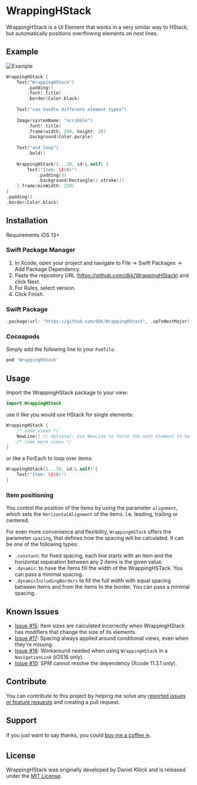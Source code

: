 # WrappingHStack

WrappingHStack is a UI Element that works in a very similar way to HStack, but automatically positions overflowing elements on next lines.

## Example

![Example](./example.png?raw=true)
```swift
WrappingHStack {
    Text("WrappingHStack")
        .padding()
        .font(.title)
        .border(Color.black)
    
    Text("can handle different element types")
    
    Image(systemName: "scribble")
        .font(.title)
        .frame(width: 200, height: 20)
        .background(Color.purple)
    
    Text("and loop")
        .bold()
    
    WrappingHStack(1...20, id:\.self) {
        Text("Item: \($0)")
            .padding(3)
            .background(Rectangle().stroke())
    }.frame(minWidth: 250)
}
.padding()
.border(Color.black)
```

## Installation
Requirements iOS 13+

### Swift Package Manager 
1. In Xcode, open your project and navigate to File → Swift Packages → Add Package Dependency.
2. Paste the repository URL (https://github.com/dkk/WrappingHStack) and click Next.
3. For Rules, select version.
4. Click Finish.

### Swift Package
```swift
.package(url: "https://github.com/dkk/WrappingHStack", .upToNextMajor(from: "2.0.0"))
```

### Cocoapods
Simply add the following line to your `Podfile`:
```ruby
pod 'WrappingHStack'
``` 

## Usage

Import the WrappingHStack package to your view:
```swift
import WrappingHStack
```

use it like you would use HStack for single elements:
```swift
WrappingHStack {
    /* some views */
    NewLine() // Optional: Use NewLine to force the next element to be placed in a next line
    /* some more views */
}
```

or like a ForEach to loop over items:
```swift
WrappingHStack(1...30, id:\.self) {
    Text("Item: \($0)")
}
```

### Item positioning

You control the position of the items by using the parameter `alignment`, which sets the `HorizontalAlignment` of the items. I.e. leading, trailing or centered.

For even more convenience and flexibility, `WrappingHSTack` offers the parameter `spacing`, that defines how the spacing will be calculated. It can be one of the following types:
* `.constant`: for fixed spacing, each line starts with an item and the horizontal separation between any 2 items is the given value.
* `.dynamic`: to have the items fill the width of the WrappingHSTack. You can pass a minimal spacing.
* `.dynamicIncludingBorders` to fill the full width with equal spacing between items and from the items to the border. You can pass a minimal spacing.

## Known Issues

* [Issue #15](https://github.com/dkk/WrappingHStack/issues/15): Item sizes are calculated incorrectly when WrappingHStack has modifiers that change the size of its elements.
* [Issue #17](https://github.com/dkk/WrappingHStack/issues/17): Spacing always applied around conditional views, even when they're missing.
* [Issue #16](https://github.com/dkk/WrappingHStack/issues/26): Workaround needed when using `WrappingHStack` in a `NavigationLink` (iOS16 only).
* [Issue #10](https://github.com/dkk/WrappingHStack/issues/10): SPM cannot resolve the dependency (Xcode 11.3.1 only).

## Contribute
You can contribute to this project by helping me solve any [reported issues or feature requests](https://github.com/dkk/WrappingHStack/issues) and creating a pull request.

## Support
If you just want to say thanks, you could [buy me a coffee ☕️](https://www.buymeacoffee.com/kloeck).

## License
WrappingHStack was originally developed by Daniel Klöck and is released under the [MIT License](LICENSE).
